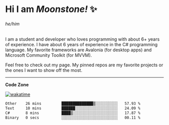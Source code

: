 
<!--
**MoonstoneStudios/MoonstoneStudios** is a ✨ _special_ ✨ repository because its `README.md` (this file) appears on your GitHub profile.

Here are some ideas to get you started:

- 🔭 I’m currently working on ...
- 🌱 I’m currently learning ...
- 👯 I’m looking to collaborate on ...
- 🤔 I’m looking for help with ...
- 💬 Ask me about ...
- 📫 How to reach me: ...
- 😄 Pronouns: ...
- ⚡ Fun fact: ...
-->

# Hi I am _Moonstone!_  ✨
###### he/him

I am a student and developer who loves programming with about 6+ years of experience. 
I have about 6 years of experience in the C# programming language. 
My favorite frameworks are Avalonia (for desktop apps) and Microsoft Community Toolkit (for MVVM).

Feel free to check out my page. My pinned repos are my favorite projects or the ones I want to show off the most. 

---

**Code Zone**


[![wakatime](https://wakatime.com/badge/user/35c755da-7226-42ef-89f9-892c03fbcf7e.svg?style=for-the-badge)](https://wakatime.com/@35c755da-7226-42ef-89f9-892c03fbcf7e)
<!--START_SECTION:waka-->

```txt
Other    26 mins         ██████████████▒░░░░░░░░░░   57.93 %
Text     10 mins         ██████░░░░░░░░░░░░░░░░░░░   24.09 %
C#       8 mins          ████▒░░░░░░░░░░░░░░░░░░░░   17.87 %
Binary   0 secs          ░░░░░░░░░░░░░░░░░░░░░░░░░   00.11 %
```

<!--END_SECTION:waka-->
